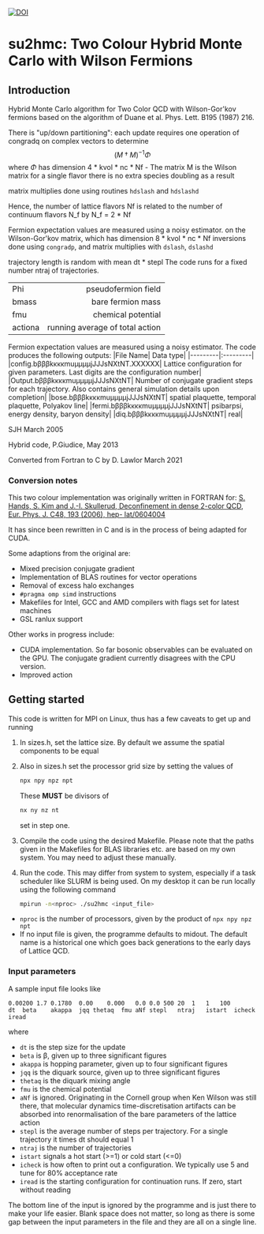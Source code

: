 
[![DOI](https://zenodo.org/badge/DOI/10.5281/zenodo.7164406.svg)](https://doi.org/10.5281/zenodo.7164406)
# su2hmc: Two Colour Hybrid Monte Carlo with Wilson Fermions
## Introduction
Hybrid Monte Carlo algorithm for Two Color QCD with Wilson-Gor'kov fermions
based on the algorithm of Duane et al. Phys. Lett. B195 (1987) 216. 

There is "up/down partitioning": each update requires
one operation of congradq on complex vectors to determine
$$
\left(M\dagger M\right)^{-1}\Phi
$$ 
where $\Phi$ has dimension 4 * kvol * nc * Nf -
The matrix M is the Wilson matrix for a single flavor
there is no extra species doubling as a result

matrix multiplies done using routines `hdslash` and `hdslashd`

Hence, the number of lattice flavors Nf is related to the
number of continuum flavors N_f by
              N_f = 2 * Nf

Fermion expectation values are measured using a noisy estimator.
on the Wilson-Gor'kov matrix, which has dimension 8 * kvol * nc * Nf
inversions done using `congradp`, and matrix multiplies with `dslash`,
`dslashd`

trajectory length is random with mean dt * stepl
The code runs for a fixed number ntraj of trajectories.

| | |
|--|--:|
|Phi| pseudofermion field|
|bmass| bare fermion mass|
|fmu| chemical potential|
|actiona| running average of total action|

Fermion expectation values are measured using a noisy estimator.
The code produces the following outputs:
|File Name| Data type|
|---------|:---------|
|config.bβββkκκκmuμμμμjJJJsNXtNT.XXXXXX| Lattice configuration for given parameters. Last digits are the configuration number|
|Output.bβββkκκκmuμμμμjJJJsNXtNT|	Number of conjugate gradient steps for each trajectory. Also contains general simulation details upon completion|
|bose.bβββkκκκmuμμμμjJJJsNXtNT|		spatial plaquette, temporal plaquette, Polyakov line|
|fermi.bβββkκκκmuμμμμjJJJsNXtNT|				psibarpsi, energy density, baryon density|
|diq.bβββkκκκmuμμμμjJJJsNXtNT|					real<qq>|

SJH March 2005

Hybrid code, P.Giudice, May 2013
	
Converted from Fortran to C by D. Lawlor March 2021
	
### Conversion notes
This two colour implementation was originally written in FORTRAN for:
[S. Hands, S. Kim and J.-I. Skullerud, Deconfinement in
dense 2-color QCD, Eur. Phys. J. C48, 193 (2006), hep-
lat/0604004](https://arxiv.org/abs/hep-lat/0604004)

It has since been rewritten in C and is in the process of being adapted for CUDA.

Some adaptions from the original are:
-	Mixed precision conjugate gradient
-	Implementation of BLAS routines for vector operations
-	Removal of excess halo exchanges
-	`#pragma omp simd` instructions
-	Makefiles for Intel, GCC and AMD compilers with flags set for latest machines
-	GSL ranlux support

Other works in progress include:
-	CUDA implementation. So far bosonic observables can be evaluated on the GPU. The conjugate gradient currently disagrees with the CPU version.
-	Improved action

  
## Getting started
This code is written for MPI on Linux, thus has a few caveats to get up and running
1.	In sizes.h, set the lattice size. By default we assume the spatial components
	to be equal
2.	Also in sizes.h set the processor grid size by setting the values of
	``` c
	npx npy npz npt
	```
	These **MUST**  be divisors of 
	``` c
	nx ny nz nt
	```
	set in step one.
3.	Compile the code using the desired Makefile. Please note that the paths given in the Makefiles for
	BLAS libraries etc. are based on my own system. You may need to adjust these manually.
4.	Run the code. This may differ from system to system, especially if a task scheduler like SLURM is being used.
	On my desktop it can be run locally using the following command

	``` sh
	mpirun -n<nproc> ./su2hmc <input_file>
	```

-	`nproc` is the number of processors, given by the product of `npx npy npz npt`
-	If no input file is given, the programme defaults to midout. The default name is a historical one which goes back generations to the early days of Lattice QCD.

### Input parameters
A sample input file looks like
```
0.00200	1.7	0.1780	0.00	0.000	0.0	0.0	500	20	1	1	100
dt	beta	akappa	jqq	thetaq	fmu	aNf	stepl	ntraj	istart	icheck	iread
```
where
- `dt` is the step size for the update
- `beta` is β, given up to three significant figures
- `akappa` is hopping parameter, given up to four significant figures
- `jqq` is the diquark source, given up to three significant figures
- `thetaq` is the diquark mixing angle
- `fmu` is the chemical potential
- `aNf` is ignored. Originating in the Cornell group when Ken Wilson was still there, that molecular dynamics time-discretisation artifacts can be absorbed into renormalisation of the bare parameters of the lattice action
- `stepl` is the average number of steps per trajectory. For a single trajectory it times dt should equal 1
- `ntraj` is the number of trajectories
- `istart` signals a hot start (>=1) or cold start (<=0)
- `icheck` is how often to print out a configuration. We typically use 5 and tune for 80% acceptance rate
- `iread` is the starting configuration for continuation runs. If zero, start without reading

The bottom line of the input is ignored by the programme and is just there to make your life easier.
Blank space does not matter, so long as there is some gap between the input parameters in the file and they are all
on a single line.
